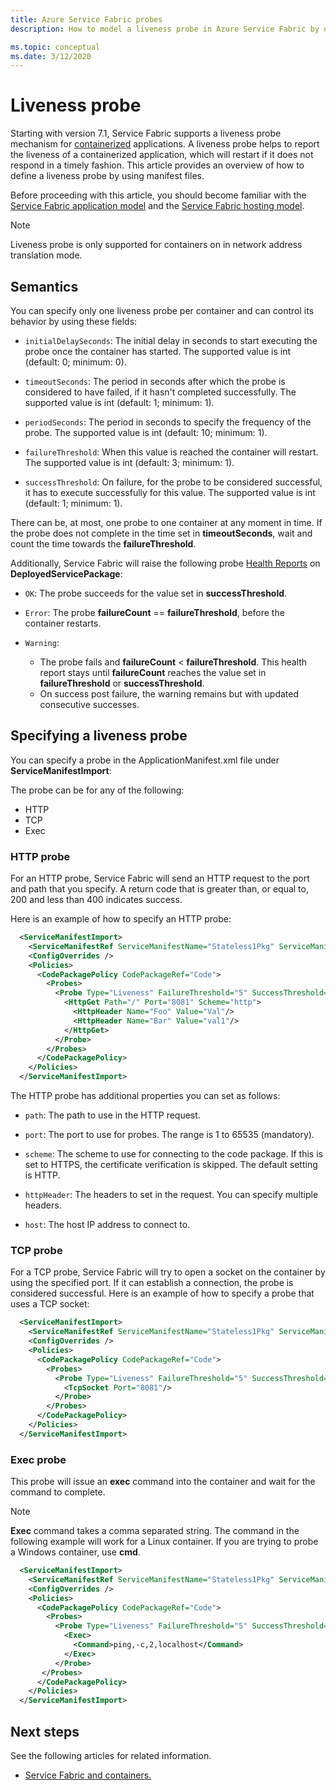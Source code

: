 ```yaml
---
title: Azure Service Fabric probes
description: How to model a liveness probe in Azure Service Fabric by using application and service manifest files.

ms.topic: conceptual
ms.date: 3/12/2020
---
```

# Liveness probe
Starting with version 7.1, Service Fabric supports a liveness probe mechanism for [containerized][containers-introduction-link] applications. A liveness probe helps to report the liveness of a containerized application, which will restart if it does not respond in a timely fashion.
This article provides an overview of how to define a liveness probe by using manifest files.

Before proceeding with this article, you should become familiar with the [Service Fabric application model][application-model-link] and the [Service Fabric hosting model][hosting-model-link].

> [!NOTE]
> Liveness probe is only supported for containers on in network address translation mode.

## Semantics
You can specify only one liveness probe per container and can control its behavior by using these fields:

* `initialDelaySeconds`: The initial delay in seconds to start executing the probe once the container has started. The supported value is int (default: 0; minimum: 0).

* `timeoutSeconds`: The period in seconds after which the probe is considered to have failed, if it hasn't completed successfully. The supported value is int (default: 1; minimum: 1).

* `periodSeconds`: The period in seconds to specify the frequency of the probe. The supported value is int (default: 10; minimum: 1).

* `failureThreshold`: When this value is reached the container will restart. The supported value is int (default: 3; minimum: 1).

* `successThreshold`: On failure, for the probe to be considered successful, it has to execute successfully for this value. The supported value is int (default: 1; minimum: 1).

There can be, at most, one probe to one container at any moment in time. If the probe does not complete in the time set in **timeoutSeconds**, wait and count the time towards the **failureThreshold**. 

Additionally, Service Fabric will raise the following probe [Health Reports][health-introduction-link] on **DeployedServicePackage**:

* `OK`: The probe succeeds for the value set in **successThreshold**.

* `Error`: The probe **failureCount** ==  **failureThreshold**, before the container restarts.

* `Warning`: 
    * The probe fails and **failureCount** < **failureThreshold**. This health report stays until **failureCount** reaches the value set in **failureThreshold** or **successThreshold**.
    * On success post failure, the warning remains but with updated consecutive successes.

## Specifying a liveness probe

You can specify a probe in the ApplicationManifest.xml file under **ServiceManifestImport**:

The probe can be for any of the following:

* HTTP
* TCP
* Exec 

### HTTP probe

For an HTTP probe, Service Fabric will send an HTTP request to the port and path that you specify. A return code that is greater than, or equal to, 200 and less than 400 indicates success.

Here is an example of how to specify an HTTP probe:

```xml
  <ServiceManifestImport>
    <ServiceManifestRef ServiceManifestName="Stateless1Pkg" ServiceManifestVersion="1.0.0" />
    <ConfigOverrides />
    <Policies>
      <CodePackagePolicy CodePackageRef="Code">
        <Probes>
          <Probe Type="Liveness" FailureThreshold="5" SuccessThreshold="2" InitialDelaySeconds="10" PeriodSeconds="30" TimeoutSeconds="20">
            <HttpGet Path="/" Port="8081" Scheme="http">
              <HttpHeader Name="Foo" Value="Val"/>
              <HttpHeader Name="Bar" Value="val1"/>
            </HttpGet>
          </Probe>
        </Probes>
      </CodePackagePolicy>
    </Policies>
  </ServiceManifestImport>
```

The HTTP probe has additional properties you can set as follows:

* `path`: The path to use in the HTTP request.

* `port`: The port to use for probes. The range is 1 to 65535 (mandatory).

* `scheme`: The scheme to use for connecting to the code package. If this is set to HTTPS, the certificate verification is skipped. The default setting is HTTP.

* `httpHeader`: The headers to set in the request. You can specify multiple headers.

* `host`: The host IP address to connect to.

### TCP probe

For a TCP probe, Service Fabric will try to open a socket on the container by using the specified port. If it can establish a connection, the probe is considered successful. Here is an example of how to specify a probe that uses a TCP socket:

```xml
  <ServiceManifestImport>
    <ServiceManifestRef ServiceManifestName="Stateless1Pkg" ServiceManifestVersion="1.0.0" />
    <ConfigOverrides />
    <Policies>
      <CodePackagePolicy CodePackageRef="Code">
        <Probes>
          <Probe Type="Liveness" FailureThreshold="5" SuccessThreshold="2" InitialDelaySeconds="10" PeriodSeconds="30" TimeoutSeconds="20">
            <TcpSocket Port="8081"/>
          </Probe>
        </Probes>
      </CodePackagePolicy>
    </Policies>
  </ServiceManifestImport>
```

### Exec probe

This probe will issue an **exec** command into the container and wait for the command to complete.

> [!NOTE]
> **Exec** command takes a comma separated string. The command in the following example will work for a Linux container.
> If you are trying to probe a Windows container, use **cmd**.

```xml
  <ServiceManifestImport>
    <ServiceManifestRef ServiceManifestName="Stateless1Pkg" ServiceManifestVersion="1.0.0" />
    <ConfigOverrides />
    <Policies>
      <CodePackagePolicy CodePackageRef="Code">
        <Probes>
          <Probe Type="Liveness" FailureThreshold="5" SuccessThreshold="2" InitialDelaySeconds="10" PeriodSeconds="30" TimeoutSeconds="20">
            <Exec>
              <Command>ping,-c,2,localhost</Command>
            </Exec>
          </Probe>        
       </Probes>
      </CodePackagePolicy>
    </Policies>
  </ServiceManifestImport>
```

## Next steps
See the following articles for related information.
* [Service Fabric and containers.][containers-introduction-link]

<!-- Links -->
[containers-introduction-link]: service-fabric-containers-overview.md
[health-introduction-link]: service-fabric-health-introduction.md
[application-model-link]: service-fabric-application-model.md
[hosting-model-link]: service-fabric-hosting-model.md

